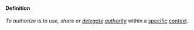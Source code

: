 #### Definition

*To authorize* is to *use, share or [delegate](https://github.com/gcassel/Modular-Organization-Terminology/blob/master/terms/delegate.md) [authority](https://github.com/gcassel/Modular-Organization-Terminology/blob/master/terms/authority.md)* within a [specific](https://github.com/gcassel/Modular-Organization-Terminology/blob/master/terms/specific.md) [context](https://github.com/gcassel/Modular-Organization-Terminology/blob/master/terms/context.md).
